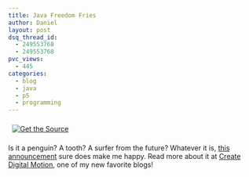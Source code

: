 ```yaml
---
title: Java Freedom Fries
author: Daniel
layout: post
dsq_thread_id:
  - 249553768
  - 249553768
pvc_views:
  - 445
categories:
  - blog
  - java
  - p5
  - programming
---
```

<p><a href="http://www.sun.com/software/opensource/java/getinvolved.jsp"><img src ="http://www.sun.com/software/opensource/java/img/dukesource125.gif" border="0" style="margin: 8px;" alt="Get the Source" title="OpenSourceJava"/></a></p>
<p>Is it a penguin?  A tooth?  A surfer from the future?  Whatever it is, <a href="http://www.sun.com/software/opensource/java/">this announcement</a> sure does make me happy.  Read more about it at <a href="http://createdigitalmotion.com/2006/11/13/java-goes-open-source-multimedia-java-to-benefit/">Create Digital Motion</a>, one of my new favorite blogs!</p>
